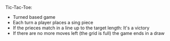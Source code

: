 Tic-Tac-Toe:

*   Turned based game
*   Each turn a player places a sing piece
*   If the prieces match in a line up to the target length: It's a victory
*   If there are no more moves left (the grid is full) the game ends in a draw

